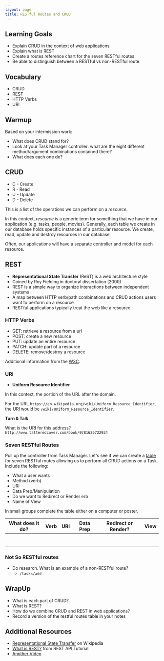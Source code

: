 ```yaml
---
layout: page
title: RESTful Routes and CRUD
---
```


## Learning Goals

* Explain CRUD in the context of web applications.
* Explain what is REST
* Create a routes reference chart for the seven RESTful routes.
* Be able to distinguish between a RESTful vs non-RESTful route.

## Vocabulary
* CRUD
* REST
* HTTP Verbs
* URI

## Warmup

Based on your intermission work:

* What does CRUD stand for?
* Look at your Task Manager controller: what are the eight different method/argument combinations contained there?
* What does each one do?

## CRUD

* C - Create
* R - Read
* U - Update
* D - Delete

This is a list of the operations we can perform on a _resource_.

In this context, _resource_ is a generic term for something that we have in our application (e.g. tasks, people, movies). Generally, each table we create in our database holds specific instances of a particular resource. We create, read, update and destroy resources in our database.

Often, our applications will have a separate controller and model for each resource.

## REST

* **Representational State Transfer** (ReST) is a web architecture style
* Coined by Roy Fielding in doctoral dissertation (2000)
* REST is a simple way to organize interactions between independent systems
* A map between HTTP verb/path combinations and CRUD actions users want to perform on a resource
* RESTful applications typically treat the web like a resource

### HTTP Verbs

* GET: retrieve a resource from a url
* POST: create a new resource
* PUT: update an entire resource
* PATCH: update part of a resource
* DELETE: remove/destroy a resource

Additional information from the [W3C](https://www.w3.org/Protocols/rfc2616/rfc2616-sec9.html).

### URI

* **Uniform Resource Identifier**

In this context, the portion of the URL after the domain.

For the URL `https://en.wikipedia.org/wiki/Uniform_Resource_Identifier`, the URI would be `/wiki/Uniform_Resource_Identifier`.

**Turn & Talk**

What is the URI for this address? `http://www.tatteredcover.com/book/9781626722934` 

### Seven RESTful Routes

Pull up the controller from Task Manager. Let's see if we can create a [table](https://docs.google.com/spreadsheets/d/1AGjUE49UJajPEQHvh3plKjaem5RAGvuv5SNjZzvjD9U/edit?usp=sharing) for seven RESTful routes allowing us to perform all CRUD actions on a Task. Include the following:

* What a user wants
* Method (verb)
* URI
* Data Prep/Manipulation
* Do we want to Redirect or Render erb
* Name of View

In small groups complete the table either on a computer or poster.

|What does it do?|Verb|URI|Data Prep| Redirect or Render?|View|
|:---:|:---:|:---:|:---:|:---:|:---:|
|||||||
|||||||
|||||||
|||||||
|||||||
|||||||
|||||||

### Not So RESTful routes

* Do research. What is an example of a non-RESTful route?
  * `/tasks/add`
  
  
## WrapUp 
* What is each part of CRUD? 
* What is REST? 
* How do we combine CRUD and REST in web applications?
* Record a version of the restful routes table in your notes

## Additional Resources

* [Representational State Transfer](https://en.wikipedia.org/wiki/Representational_state_transfer) on Wikipedia
* [What is REST?](http://www.restapitutorial.com/lessons/whatisrest.html) from REST API Tutorial
* [Another Video](https://www.youtube.com/watch?v=2zz_XvKTVxI)
